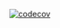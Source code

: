 [![codecov](https://codecov.io/gh/danilBogo/homeworkDotNet/branch/2k-505/graph/badge.svg?token=LPEJC822QO)](https://codecov.io/gh/danilBogo/homeworkDotNet)
